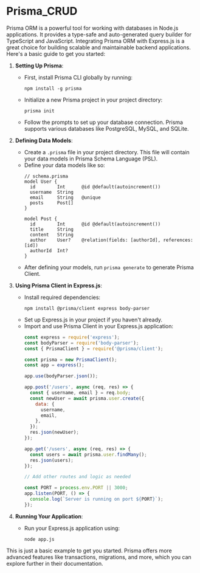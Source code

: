 # Prisma_CRUD
Prisma ORM is a powerful tool for working with databases in Node.js applications. It provides a type-safe and auto-generated query builder for TypeScript and JavaScript. Integrating Prisma ORM with Express.js is a great choice for building scalable and maintainable backend applications. Here's a basic guide to get you started:

1. **Setting Up Prisma**:
   - First, install Prisma CLI globally by running:
     ```
     npm install -g prisma
     ```
   - Initialize a new Prisma project in your project directory:
     ```
     prisma init
     ```
   - Follow the prompts to set up your database connection. Prisma supports various databases like PostgreSQL, MySQL, and SQLite.

2. **Defining Data Models**:
   - Create a `.prisma` file in your project directory. This file will contain your data models in Prisma Schema Language (PSL).
   - Define your data models like so:
     ```prisma
     // schema.prisma
     model User {
       id        Int      @id @default(autoincrement())
       username  String
       email     String   @unique
       posts     Post[]
     }

     model Post {
       id        Int      @id @default(autoincrement())
       title     String
       content   String
       author    User?    @relation(fields: [authorId], references: [id])
       authorId  Int?
     }
     ```
   - After defining your models, run `prisma generate` to generate Prisma Client.

3. **Using Prisma Client in Express.js**:
   - Install required dependencies:
     ```
     npm install @prisma/client express body-parser
     ```
   - Set up Express.js in your project if you haven't already.
   - Import and use Prisma Client in your Express.js application:
     ```javascript
     const express = require('express');
     const bodyParser = require('body-parser');
     const { PrismaClient } = require('@prisma/client');

     const prisma = new PrismaClient();
     const app = express();

     app.use(bodyParser.json());

     app.post('/users', async (req, res) => {
       const { username, email } = req.body;
       const newUser = await prisma.user.create({
         data: {
           username,
           email,
         },
       });
       res.json(newUser);
     });

     app.get('/users', async (req, res) => {
       const users = await prisma.user.findMany();
       res.json(users);
     });

     // Add other routes and logic as needed

     const PORT = process.env.PORT || 3000;
     app.listen(PORT, () => {
       console.log(`Server is running on port ${PORT}`);
     });
     ```

4. **Running Your Application**:
   - Run your Express.js application using:
     ```
     node app.js
     ```

This is just a basic example to get you started. Prisma offers more advanced features like transactions, migrations, and more, which you can explore further in their documentation.
